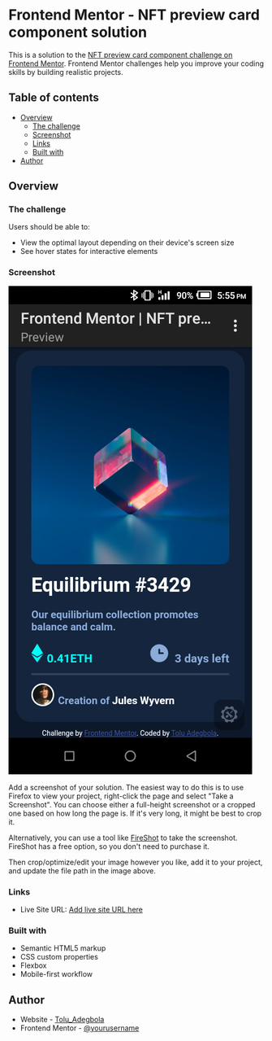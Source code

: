 # Frontend Mentor - NFT preview card component solution

This is a solution to the [NFT preview card component challenge on Frontend Mentor](https://www.frontendmentor.io/challenges/nft-preview-card-component-SbdUL_w0U). Frontend Mentor challenges help you improve your coding skills by building realistic projects. 

## Table of contents

- [Overview](#overview)
  - [The challenge](nft-preview-card-compent-main)
  - [Screenshot](#screenshot)
  - [Links](#bricker2.github.io)
  - [Built with](#HTML_And_CSS)
- [Author](#Tolu_Adegbola)

## Overview

### The challenge

Users should be able to:

- View the optimal layout depending on their device's screen size
- See hover states for interactive elements

### Screenshot

![](./Screenshot.png)

Add a screenshot of your solution. The easiest way to do this is to use Firefox to view your project, right-click the page and select "Take a Screenshot". You can choose either a full-height screenshot or a cropped one based on how long the page is. If it's very long, it might be best to crop it.

Alternatively, you can use a tool like [FireShot](https://getfireshot.com/) to take the screenshot. FireShot has a free option, so you don't need to purchase it. 

Then crop/optimize/edit your image however you like, add it to your project, and update the file path in the image above.


### Links

- Live Site URL: [Add live site URL here](https://your-live-site-url.com)


### Built with

- Semantic HTML5 markup
- CSS custom properties
- Flexbox
- Mobile-first workflow

## Author

- Website - [Tolu_Adegbola](https://www.bricker2.github.io)
- Frontend Mentor - [@yourusername](https://www.frontendmentor.io/profile/yourusername)
